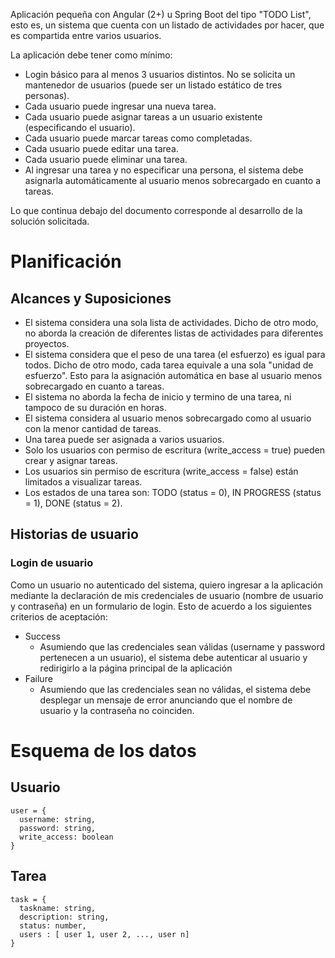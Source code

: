 Aplicación pequeña con Angular (2+) u Spring Boot del tipo "TODO List", esto es, un sistema que cuenta con un listado de actividades por hacer, que es compartida entre varios usuarios.

La aplicación debe tener como mínimo:
- Login básico para al menos 3 usuarios distintos. No se solicita un mantenedor de usuarios (puede ser un listado estático de tres personas).
- Cada usuario puede ingresar una nueva tarea.
- Cada usuario puede asignar tareas a un usuario existente (especificando el usuario).
- Cada usuario puede marcar tareas como completadas.
- Cada usuario puede editar una tarea.
- Cada usuario puede eliminar una tarea.
- Al ingresar una tarea y no especificar una persona, el sistema debe asignarla automáticamente al usuario menos sobrecargado en cuanto a tareas.

Lo que continua debajo del documento corresponde al desarrollo de la solución solicitada.

# Planificación

## Alcances y Suposiciones
- El sistema considera una sola lista de actividades. Dicho de otro modo, no aborda la creación de diferentes listas de actividades para diferentes proyectos.
- El sistema considera que el peso de una tarea (el esfuerzo) es igual para todos. Dicho de otro modo, cada tarea equivale a una sola "unidad de esfuerzo". Esto para la asignación automática en base al usuario menos sobrecargado en cuanto a tareas.
- El sistema no aborda la fecha de inicio y termino de una tarea, ni tampoco de su duración en horas.
- El sistema considera al usuario menos sobrecargado como al usuario con la menor cantidad de tareas.
- Una tarea puede ser asignada a varios usuarios.
- Solo los usuarios con permiso de escritura (write_access = true) pueden crear y asignar tareas.
- Los usuarios sin permiso de escritura (write_access = false) están limitados a visualizar tareas.
- Los estados de una tarea son: TODO (status = 0), IN PROGRESS (status = 1), DONE (status = 2).

## Historias de usuario

### Login de usuario
Como un usuario no autenticado del sistema, quiero ingresar a la aplicación mediante la declaración de mis credenciales de usuario (nombre de usuario y contraseña) en un formulario de login. 
Esto de acuerdo a los siguientes criterios de aceptación: 
- Success
  - Asumiendo que las credenciales sean válidas (username y password pertenecen a un usuario), el sistema debe autenticar al usuario y redirigirlo a la página principal de la aplicación
- Failure
  - Asumiendo que las credenciales sean no válidas, el sistema debe desplegar un mensaje de error anunciando que el nombre de usuario y la contraseña no coinciden.

# Esquema de los datos

## Usuario

```
user = {
  username: string,
  password: string,
  write_access: boolean
}
```

## Tarea

```
task = {
  taskname: string,
  description: string,
  status: number,
  users : [ user 1, user 2, ..., user n]
}
```
